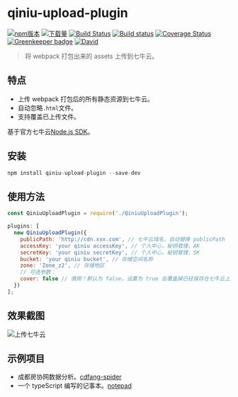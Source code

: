 # qiniu-upload-plugin

[![npm版本](https://img.shields.io/npm/v/qiniu-upload-plugin.svg)](https://www.npmjs.com/package/qiniu-upload-plugin)
[![下载量](https://img.shields.io/npm/dt/qiniu-upload-plugin.svg)](http://npm-stat.com/charts.html?package=qiniu-upload-plugin)
[![Build Status](https://travis-ci.com/yhlben/qiniu-upload-plugin.svg?branch=master)](https://travis-ci.com/yhlben/qiniu-upload-plugin)
[![Build status](https://ci.appveyor.com/api/projects/status/i72dafha6ht7bcnk/branch/master?svg=true)](https://ci.appveyor.com/project/yhlben/qiniu-upload-plugin/branch/master)
[![Coverage Status](https://coveralls.io/repos/github/yhlben/qiniu-upload-plugin/badge.svg)](https://coveralls.io/github/yhlben/qiniu-upload-plugin) [![Greenkeeper badge](https://badges.greenkeeper.io/yhlben/qiniu-upload-plugin.svg)](https://greenkeeper.io/)
[![David](https://img.shields.io/david/yhlben/qiniu-upload-plugin.svg)](https://david-dm.org/yhlben/qiniu-upload-plugin)

> 将 webpack 打包出来的 assets 上传到七牛云。

## 特点

- 上传 webpack 打包后的所有静态资源到七牛云。
- 自动忽略`.html`文件。
- 支持覆盖已上传文件。

基于官方七牛云[Node.js SDK](https://developer.qiniu.com/kodo/sdk/1289/nodejs)。

## 安装

```js
npm install qiniu-upload-plugin --save-dev
```

## 使用方法

```js
const QiniuUploadPlugin = require('./QiniuUploadPlugin');

plugins: [
  new QiniuUploadPlugin({
    publicPath: 'http://cdn.xxx.com', // 七牛云域名，自动替换 publicPath
    accessKey: 'your qiniu accessKey', // 个人中心，秘钥管理，AK
    secretKey: 'your qiniu secretKey', // 个人中心，秘钥管理，SK
    bucket: 'your qiniu bucket', // 存储空间名称
    zone: 'Zone_z2', // 存储地区
    // 可选参数：
    cover: false // 慎用！默认为 false，设置为 true 会覆盖掉已经保存在七牛云上的同名文件。
  })
];
```

## 效果截图

![上传七牛云](https://raw.githubusercontent.com/yhlben/qiniu-upload-plugin/master/screenshots/qiniu-upload.png)

## 示例项目

- 成都房协网数据分析。[cdfang-spider](https://github.com/yhlben/cdfang-spider)
- 一个 typeScript 编写的记事本。[notepad](https://github.com/yhlben/notepad)
